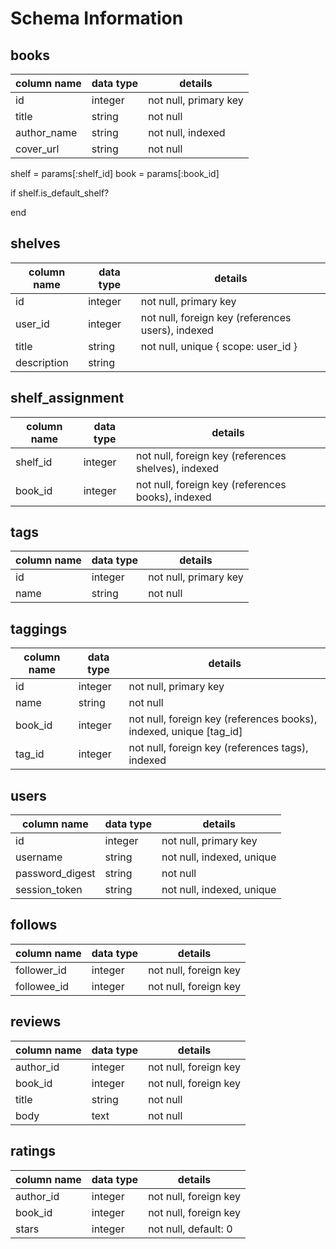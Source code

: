 # Schema Information

## books
column name    | data type | details
---------------|-----------|-----------------------
id             | integer   | not null, primary key
title          | string    | not null
author_name    | string    | not null, indexed
cover_url      | string    | not null

shelf = params[:shelf_id]
book = params[:book_id]

if shelf.is_default_shelf?

end

## shelves
column name | data type | details
------------|-----------|-----------------------
id          | integer   | not null, primary key
user_id     | integer   | not null, foreign key (references users), indexed
title       | string    | not null, unique { scope: user_id }
description | string    |

## shelf_assignment
column name | data type | details
------------|-----------|-----------------------
shelf_id    | integer   | not null, foreign key (references shelves), indexed
book_id     | integer   | not null, foreign key (references books), indexed

## tags
column name | data type | details
------------|-----------|-----------------------
id          | integer   | not null, primary key
name        | string    | not null

## taggings
column name | data type | details
------------|-----------|-----------------------
id          | integer   | not null, primary key
name        | string    | not null
book_id     | integer   | not null, foreign key (references books), indexed, unique [tag_id]
tag_id      | integer   | not null, foreign key (references tags), indexed

## users
column name     | data type | details
----------------|-----------|-----------------------
id              | integer   | not null, primary key
username        | string    | not null, indexed, unique
password_digest | string    | not null
session_token   | string    | not null, indexed, unique

## follows
column name | data type | details
------------|-----------|--------------------
follower_id | integer   | not null, foreign key
followee_id | integer   | not null, foreign key

## reviews
column name | data type | details
------------|-----------|--------------------
author_id   | integer   | not null, foreign key
book_id     | integer   | not null, foreign key
title       | string    | not null
body        | text      | not null

## ratings
column name | data type | details
------------|-----------|--------------------
author_id   | integer   | not null, foreign key
book_id     | integer   | not null, foreign key
stars       | integer   | not null, default: 0
